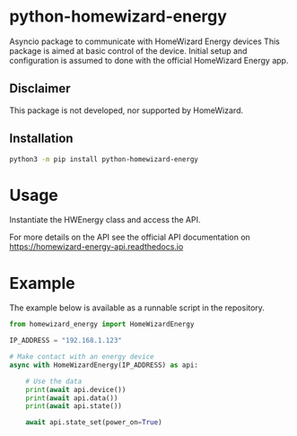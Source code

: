 # python-homewizard-energy

Asyncio package to communicate with HomeWizard Energy devices
This package is aimed at basic control of the device. Initial setup and configuration is assumed to done with the official HomeWizard Energy app.

## Disclaimer

This package is not developed, nor supported by HomeWizard.

## Installation
```bash
python3 -m pip install python-homewizard-energy
```

# Usage
Instantiate the HWEnergy class and access the API.

For more details on the API see the official API documentation on
https://homewizard-energy-api.readthedocs.io

# Example
The example below is available as a runnable script in the repository.

```python
from homewizard_energy import HomeWizardEnergy

IP_ADDRESS = "192.168.1.123"

# Make contact with an energy device
async with HomeWizardEnergy(IP_ADDRESS) as api:

    # Use the data
    print(await api.device())
    print(await api.data())
    print(await api.state())

    await api.state_set(power_on=True)
```
